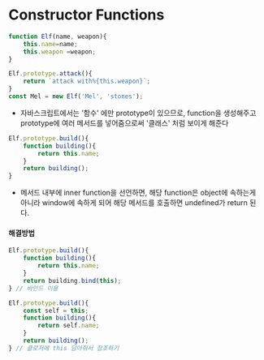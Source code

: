 # Constructor Functions

```javascript
function Elf(name, weapon){
    this.name=name;
    this.weapon =weapon;
}

Elf.prototype.attack(){
    return `attack with%{this.weapon}`;
}
const Mel = new Elf('Mel', 'stones');
```

- 자바스크립트에서는 '함수' 에만 prototype이 있으므로, function을 생성해주고 prototype에 여러 메서드를 넣어줌으로써 '클래스' 처럼 보이게 해준다



```javascript
Elf.prototype.build(){
    function building(){
        return this.name;
    }
    return building();
}
```

- 메서드 내부에 inner function을 선언하면, 해당 function은 object에 속하는게 아니라 window에 속하게 되어 해당 메서드를 호출하면 undefined가 return 된다.

#### 해결방법

```javascript
Elf.prototype.build(){
    function building(){
        return this.name;
    }
    return building.bind(this);
} // 바인드 이용 

Elf.prototype.build(){
    const self = this;
    function building(){
        return self.name;
    }
    return building();
} // 클로저에 this 담아줘서 참조하기 
```

